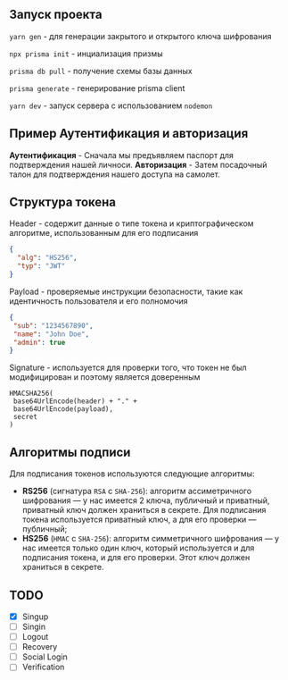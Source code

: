 ## Запуск проекта

`yarn gen` - для генерации закрытого и открытого ключа шифрования

`npx prisma init` - инциализация призмы

`prisma db pull` - получение схемы базы данных

`prisma generate` - генерирование prisma client

`yarn dev` - запуск сервера с использованием `nodemon`

## Пример Аутентификация и авторизация

__Аутентификация__ - Сначала мы предъявляем паспорт для подтверждения нашей личноси.
__Авторизация__ - Затем посадочный талон для подтверждения нашего доступа на самолет.

## Структура токена

Header - содержит данные о типе токена и криптографическом алгоритме, использованным для его подписания

```json
{
  "alg": "HS256",
  "typ": "JWT"
}
```

Payload - проверяемые инструкции безопасности, такие как идентичность пользователя и его полномочия

```json
{
 "sub": "1234567890",
 "name": "John Doe",
 "admin": true
}
```

Signature - используется для проверки того, что токен не был модифицирован и поэтому является доверенным

```
HMACSHA256(
 base64UrlEncode(header) + "." +
 base64UrlEncode(payload),
 secret
)
```

## Алгоритмы подписи

Для подписания токенов используются следующие алгоритмы:

* __RS256__ (сигнатура `RSA` с `SHA-256`): алгоритм ассиметричного шифрования — у нас имеется 2 ключа, публичный и приватный, приватный ключ должен храниться в секрете. Для подписания токена используется приватный ключ, а для его проверки — публичный;
* __HS256__ (`HMAC` с `SHA-256`): алгоритм симметричного шифрования — у нас имеется только один ключ, который используется и для подписания токена, и для его проверки. Этот ключ должен храниться в секрете.


## TODO

* [x] Singup
* [ ] Singin
* [ ] Logout
* [ ] Recovery
* [ ] Social Login
* [ ] Verification
